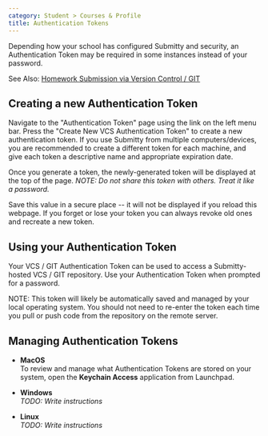 ```yaml
---
category: Student > Courses & Profile
title: Authentication Tokens
---
```


Depending how your school has configured Submitty and security, an
Authentication Token may be required in some instances
instead of your password.

See Also: [Homework Submission via Version Control / GIT](/student/submission/version_control)


## Creating a new Authentication Token

Navigate to the "Authentication Token" page using the link on the left
menu bar.  Press the "Create New VCS Authentication Token" to create a
new authentication token.  If you use Submitty from multiple
computers/devices, you are recommended to create a different token for
each machine, and give each token a descriptive name and appropriate
expiration date.

Once you generate a token, the newly-generated token will be displayed
at the top of the page.  *NOTE: Do not share this token with
others. Treat it like a password.*

Save this value in a secure place -- it will not be displayed if you
reload this webpage.  If you forget or lose your token you can always
revoke old ones and recreate a new token.



## Using your Authentication Token

Your VCS / GIT Authentication Token can be used to access a
Submitty-hosted VCS / GIT repository.  Use your Authentication Token
when prompted for a password.

NOTE: This token will likely be automatically saved and managed by
your local operating system.  You should not need to re-enter the token each
time you pull or push code from the repository on the remote server.


## Managing Authentication Tokens

* **MacOS**  
   To review and manage what Authentication Tokens are stored on your
   system, open the **Keychain Access** application from Launchpad.

* **Windows**  
   *TODO: Write instructions*

* **Linux**  
   *TODO: Write instructions*